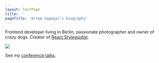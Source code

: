 ```yaml
---
layout: TextPage
title: ''
pageTitle: 'Artem Sapegin’s biography'
---
```


Frontend developer living in Berlin, passionate photographer and owner of crazy dogs. Creator of [React Styleguidist](https://react-styleguidist.js.org/).

[![](https://gravatar.com/avatar/16a1493bcecf09614c413e571c371e96?s=1400)](https://gravatar.com/avatar/16a1493bcecf09614c413e571c371e96?s=1400)

See my [conference talks](/speaking).
